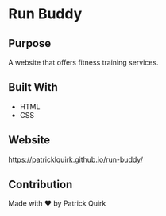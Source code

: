 # Run Buddy

## Purpose
A website that offers fitness training services.

## Built With
* HTML
* CSS

## Website
https://patricklquirk.github.io/run-buddy/

## Contribution
Made with ❤️ by Patrick Quirk
